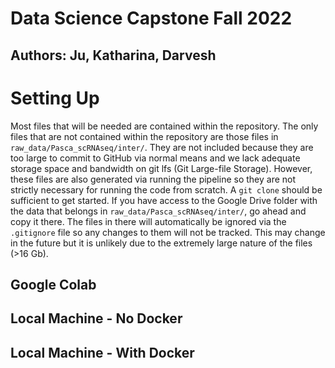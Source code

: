 # Data Science Capstone Fall 2022
## Authors: Ju, Katharina, Darvesh

# Setting Up
Most files that will be needed are contained within the repository. The only files that are not contained within the repository are those files in `raw_data/Pasca_scRNAseq/inter/`. They are not included because they are too large to commit to GitHub via normal means and we lack adequate storage space and bandwidth on git lfs (Git Large-file Storage). However, these files are also generated via running the pipeline so they are not strictly necessary for running the code from scratch. A `git clone` should be sufficient to get started. If you have access to the Google Drive folder with the data that belongs in `raw_data/Pasca_scRNAseq/inter/`, go ahead and copy it there. The files in there will automatically be ignored via the `.gitignore` file so any changes to them will not be tracked. This may change in the future but it is unlikely due to the extremely large nature of the files (>16 Gb).

## Google Colab

## Local Machine - No Docker

## Local Machine - With Docker
